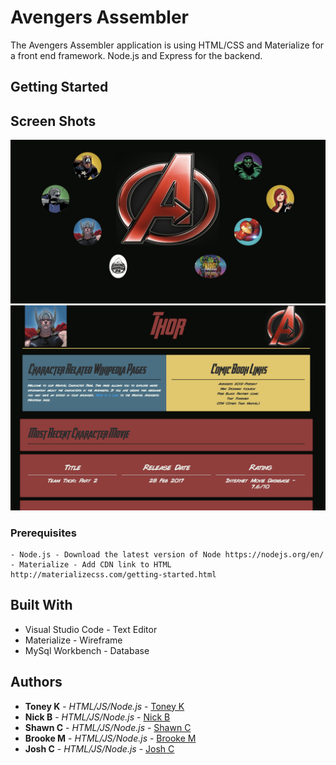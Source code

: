# Avengers Assembler

The Avengers Assembler application is using HTML/CSS and Materialize for a front end framework. Node.js and Express for the backend. 

## Getting Started
 

## Screen Shots

![Screen shot](public/assets/images/ScreenShot.png)
![Screen shot](public/assets/images/ScreenShot2.png)

### Prerequisites

```
- Node.js - Download the latest version of Node https://nodejs.org/en/
- Materialize - Add CDN link to HTML http://materializecss.com/getting-started.html
```

## Built With

* Visual Studio Code - Text Editor
* Materialize - Wireframe
* MySql Workbench - Database

## Authors

* **Toney K** - *HTML/JS/Node.js* - [Toney K](https://github.com/ToneyK)
* **Nick B** - *HTML/JS/Node.js* - [Nick B](https://github.com/nick-d-brown)
* **Shawn C** - *HTML/JS/Node.js* - [Shawn C](https://github.com/clickomat)
* **Brooke M** - *HTML/JS/Node.js* - [Brooke M](https://github.com/BrookeMo)
* **Josh C** - *HTML/JS/Node.js* - [Josh C](https://github.com/jmcam80)